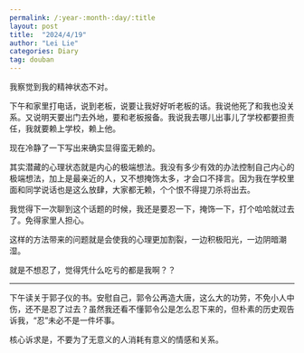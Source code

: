 ```yaml
---
permalink: /:year-:month-:day/:title
layout: post
title:  "2024/4/19"
author: "Lei Lie"
categories: Diary
tag: douban
---
```


我察觉到我的精神状态不对。

下午和家里打电话，说到老板，说要让我好好听老板的话。我说他死了和我也没关系。又说明天要出门去外地，要和老板报备。我说我去哪儿出事儿了学校都要担责任，我就要赖上学校，赖上他。

现在冷静了一下写出来确实显得蛮无赖的。

其实潜藏的心理状态就是内心的极端想法。我没有多少有效的办法控制自己内心的极端想法，加上是最亲近的人，又不想掩饰太多，才会口不择言。因为我在学校里面和同学说话也是这么放肆，大家都无赖，个个恨不得提刀杀将出去。

我觉得下一次聊到这个话题的时候，我还是要忍一下，掩饰一下，打个哈哈就过去了。免得家里人担心。

这样的方法带来的问题就是会使我的心理更加割裂，一边积极阳光，一边阴暗潮湿。

就是不想忍了，觉得凭什么吃亏的都是我啊？？

---

下午读关于郭子仪的书。安慰自己，郭令公再造大唐，这么大的功劳，不免小人中伤，还不是忍了过去？虽然我还看不懂郭令公是怎么忍下来的，但朴素的历史观告诉我，“忍”未必不是一件坏事。

核心诉求是，不要为了无意义的人消耗有意义的情感和关系。